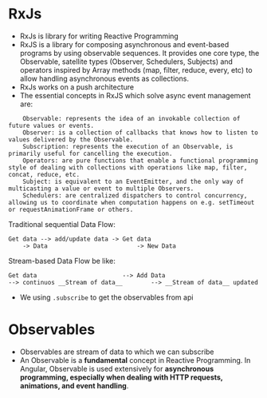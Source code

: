 # RxJs
- RxJs is library for writing Reactive Programming
- RxJS is a library for composing asynchronous and event-based programs by using observable sequences. It provides one core type, the Observable, satellite types (Observer, Schedulers, Subjects) and operators inspired by Array methods (map, filter, reduce, every, etc) to allow handling asynchronous events as collections.
- RxJs works on a push architecture
- The essential concepts in RxJS which solve async event management are:
```
    Observable: represents the idea of an invokable collection of future values or events.
    Observer: is a collection of callbacks that knows how to listen to values delivered by the Observable.
    Subscription: represents the execution of an Observable, is primarily useful for cancelling the execution.
    Operators: are pure functions that enable a functional programming style of dealing with collections with operations like map, filter, concat, reduce, etc.
    Subject: is equivalent to an EventEmitter, and the only way of multicasting a value or event to multiple Observers.
    Schedulers: are centralized dispatchers to control concurrency, allowing us to coordinate when computation happens on e.g. setTimeout or requestAnimationFrame or others.
```
Traditional sequential Data Flow:
    
    Get data --> add/update data -> Get data 
        -> Data                         -> New Data
Stream-based Data Flow be like:

    Get data                        --> Add Data
    --> continuos __Stream of data__        --> __Stream of data__ updated 
- We using `.subscribe` to get the observables from api
# Observables
- Observables are stream of data to which we can subscribe
- An Observable is a __fundamental__ concept in Reactive Programming. In Angular, Observable is used extensively for __asynchronous programming, especially when dealing with HTTP requests, animations, and event handling__.


